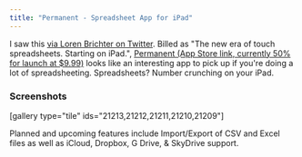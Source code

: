 ```yaml
---
title: "Permanent - Spreadsheet App for iPad"
---
```

<p>I saw this <a href="https://twitter.com/lorenb/status/306837063192412160">via Loren Brichter on Twitter</a>. Billed as "The new era of touch spreadsheets. Starting on iPad.", <a href="http://target.georiot.com/Proxy.ashx?tsid=528&GR_URL=https%253A%252F%252Fitunes.apple.com%252Fus%252Fapp%252Fpermanent-new-spreadsheet%252Fid602402480%253Fmt%253D8%2526uo%253D4%2526partnerId%253D30" target="itunes_store">Permanent (App Store link, currently 50% for launch at $9.99)</a> looks like an interesting app to pick up if you're doing a lot of spreadsheeting. Spreadsheets? Number crunching on your iPad.</p>
<h3>Screenshots</h3>
<p>[gallery type="tile" ids="21213,21212,21211,21210,21209"]</p>
<p>Planned and upcoming features include Import/Export of CSV and Excel files as well as iCloud, Dropbox, G Drive, &amp; SkyDrive support.</p>
<p><a href="http://target.georiot.com/Proxy.ashx?tsid=528&GR_URL=https%253A%252F%252Fitunes.apple.com%252Fus%252Fapp%252Fpermanent-new-spreadsheet%252Fid602402480%253Fmt%253D8%2526uo%253D4%2526partnerId%253D30" target="itunes_store"style="display:inline-block;overflow:hidden;background:url(http://linkmaker.itunes.apple.com/htmlResources/assets/images/web/linkmaker/badge_appstore-lrg.png) no-repeat;width:135px;height:40px;@media only screen{background-image:url(http://linkmaker.itunes.apple.com/htmlResources/assets/images/web/linkmaker/badge_appstore-lrg.svg);}"></a></p>
